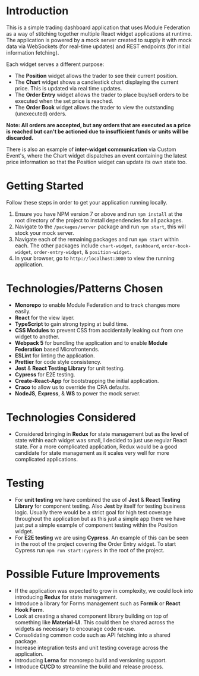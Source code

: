 
# Introduction

This is a simple trading dashboard application that uses Module Federation as a way of stitching together multiple React widget applications at runtime. The application is powered by a mock server created to supply it with mock data via WebSockets (for real-time updates) and REST endpoints (for initial information fetching).

Each widget serves a different purpose:

 - The **Position** widget allows the trader to see their current position.
 - The **Chart** widget shows a candlestick chart displaying the current price. This is updated via real time updates.
 - The **Order Entry** widget allows the trader to place buy/sell orders to be executed when the set price is reached.
 - The **Order Book** widget allows the trader to view the outstanding (unexecuted) orders.

 **Note: All orders are accepted, but any orders that are executed as a price is reached but can't be actioned due to insufficient funds or units will be discarded.**

There is also an example of **inter-widget communication** via Custom Event's, where the Chart widget dispatches an event containing the latest price information so that the Position widget can update its own state too. 

# Getting Started

Follow these steps in order to get your application running locally.

 1. Ensure you have NPM version 7 or above and run `npm install` at the root directory of the project to install dependencies for all packages.
 2. Navigate to the `/packages/server` package and run `npm start`, this will stock your mock server.
 3. Navigate each of the remaining packages and run `npm start` within each. The other packages include `chart-widget`, `dashboard`, `order-book-widget`, `order-entry-widget`, & `position-widget`.
 4. In your browser, go to `http://localhost:3000` to view the running application.


# Technologies/Patterns Chosen

 - **Monorepo** to enable Module Federation and to track changes more easily. 
 - **React** for the view layer.
 - **TypeScript** to gain strong typing at build time.
 - **CSS Modules** to prevent CSS from accidentally leaking out from one widget to another.
 - **Webpack 5** for bundling the application and to enable **Module Federation** based Microfrontends.
 - **ESLint** for linting the application.
 - **Prettier** for code style consistency.
 - **Jest** & **React Testing Library** for unit testing.
 - **Cypress** for E2E testing.
 - **Create-React-App** for bootstrapping the initial application.
 - **Craco** to allow us to override the CRA defaults.
 - **NodeJS**, **Express**, & **WS** to power the mock server. 

# Technologies Considered
 - Considered bringing in **Redux** for state management but as the level of state within each widget was small, I decided to just use regular React state. For a more complicated application, Redux would be a good candidate for state management as it scales very well for more complicated applications.

# Testing
 - For **unit testing** we have combined the use of **Jest** & **React Testing Library** for component testing. Also **Jest** by itself for testing business logic. Usually there would be a strict goal for high test coverage throughout the application but as this just a simple app there we have just put a simple example of component testing within the Position widget.
 - For **E2E testing** we are using **Cypress**. An example of this can be seen in the root of the project covering the Order Entry widget. To start Cypress run `npm run start:cypress` in the root of the project.

# Possible Future Improvements

 - If the application was expected to grow in complexity, we could look into introducing **Redux** for state management.
 - Introduce a library for Forms management such as **Formik** or **React Hook Form**.
 - Look at creating a shared component library building on top of something like **Material-UI**. This could then be shared across the widgets as necessary to encourage code re-use.
 - Consolidating common code such as API fetching into a shared package.
 - Increase integration tests and unit testing coverage across the application.
 - Introducing **Lerna** for monorepo build and versioning support.
 - Introduce **CI/CD** to streamline the build and release process.